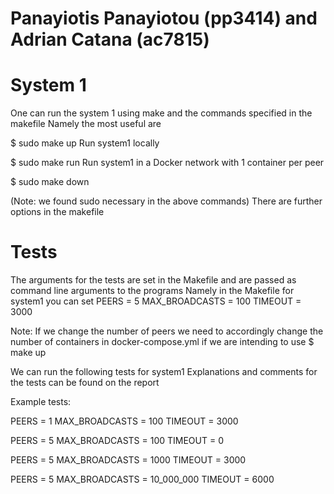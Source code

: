 # Panayiotis Panayiotou (pp3414) and Adrian Catana (ac7815)
# System 1

One can run the system 1 using make and the commands specified in the makefile
Namely the most useful are

$ sudo make up
Run system1 locally

$ sudo make run
Run system1 in a Docker network with 1 container per peer

$ sudo make down

(Note: we found sudo necessary in the above commands)
There are further options in the makefile

# Tests
The arguments for the tests are set in the Makefile and are passed as command line arguments to the programs
Namely in the Makefile for system1 you can set
PEERS = 5
MAX_BROADCASTS = 100
TIMEOUT = 3000

Note: If we change the number of peers we need to accordingly change the number of containers in docker-compose.yml if we are intending to use $ make up

We can run the following tests for system1
Explanations and comments for the tests can be found on the report

Example tests:

PEERS = 1
MAX_BROADCASTS = 100
TIMEOUT = 3000

PEERS = 5
MAX_BROADCASTS = 100
TIMEOUT = 0

PEERS = 5
MAX_BROADCASTS = 1000
TIMEOUT = 3000

PEERS = 5
MAX_BROADCASTS = 10_000_000
TIMEOUT = 6000
